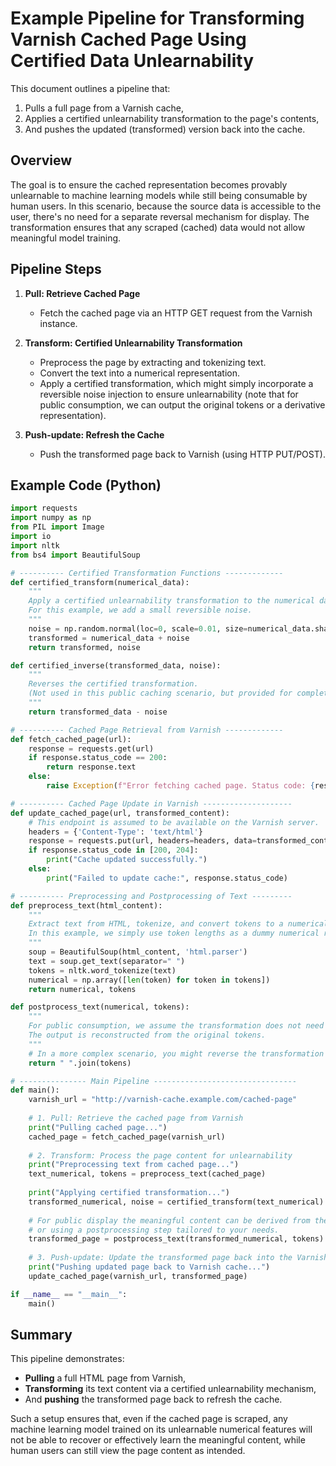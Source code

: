 # Example Pipeline for Transforming Varnish Cached Page Using Certified Data Unlearnability

This document outlines a pipeline that:
1. Pulls a full page from a Varnish cache,
2. Applies a certified unlearnability transformation to the page's contents,
3. And pushes the updated (transformed) version back into the cache.

## Overview

The goal is to ensure the cached representation becomes provably unlearnable to machine learning models while still being consumable by human users. In this scenario, because the source data is accessible to the user, there's no need for a separate reversal mechanism for display. The transformation ensures that any scraped (cached) data would not allow meaningful model training.

## Pipeline Steps

1. **Pull: Retrieve Cached Page**  
   - Fetch the cached page via an HTTP GET request from the Varnish instance.

2. **Transform: Certified Unlearnability Transformation**  
   - Preprocess the page by extracting and tokenizing text.
   - Convert the text into a numerical representation.
   - Apply a certified transformation, which might simply incorporate a reversible noise injection to ensure unlearnability (note that for public consumption, we can output the original tokens or a derivative representation).

3. **Push-update: Refresh the Cache**  
   - Push the transformed page back to Varnish (using HTTP PUT/POST).

## Example Code (Python)

```python
import requests
import numpy as np
from PIL import Image
import io
import nltk
from bs4 import BeautifulSoup

# ---------- Certified Transformation Functions -------------
def certified_transform(numerical_data):
    """
    Apply a certified unlearnability transformation to the numerical data.
    For this example, we add a small reversible noise.
    """
    noise = np.random.normal(loc=0, scale=0.01, size=numerical_data.shape)
    transformed = numerical_data + noise
    return transformed, noise

def certified_inverse(transformed_data, noise):
    """
    Reverses the certified transformation.
    (Not used in this public caching scenario, but provided for completeness.)
    """
    return transformed_data - noise

# ---------- Cached Page Retrieval from Varnish -------------
def fetch_cached_page(url):
    response = requests.get(url)
    if response.status_code == 200:
        return response.text
    else:
        raise Exception(f"Error fetching cached page. Status code: {response.status_code}")

# ---------- Cached Page Update in Varnish --------------------
def update_cached_page(url, transformed_content):
    # This endpoint is assumed to be available on the Varnish server.
    headers = {'Content-Type': 'text/html'}
    response = requests.put(url, headers=headers, data=transformed_content)
    if response.status_code in [200, 204]:
        print("Cache updated successfully.")
    else:
        print("Failed to update cache:", response.status_code)

# ---------- Preprocessing and Postprocessing of Text ---------
def preprocess_text(html_content):
    """
    Extract text from HTML, tokenize, and convert tokens to a numerical representation.
    In this example, we simply use token lengths as a dummy numerical representation.
    """
    soup = BeautifulSoup(html_content, 'html.parser')
    text = soup.get_text(separator=" ")
    tokens = nltk.word_tokenize(text)
    numerical = np.array([len(token) for token in tokens])
    return numerical, tokens

def postprocess_text(numerical, tokens):
    """
    For public consumption, we assume the transformation does not need to be reversed.
    The output is reconstructed from the original tokens.
    """
    # In a more complex scenario, you might reverse the transformation here.
    return " ".join(tokens)

# --------------- Main Pipeline --------------------------------
def main():
    varnish_url = "http://varnish-cache.example.com/cached-page"
    
    # 1. Pull: Retrieve the cached page from Varnish
    print("Pulling cached page...")
    cached_page = fetch_cached_page(varnish_url)
    
    # 2. Transform: Process the page content for unlearnability
    print("Preprocessing text from cached page...")
    text_numerical, tokens = preprocess_text(cached_page)
    
    print("Applying certified transformation...")
    transformed_numerical, noise = certified_transform(text_numerical)
    
    # For public display the meaningful content can be derived from the original tokens
    # or using a postprocessing step tailored to your needs.
    transformed_page = postprocess_text(transformed_numerical, tokens)
    
    # 3. Push-update: Update the transformed page back into the Varnish cache
    print("Pushing updated page back to Varnish cache...")
    update_cached_page(varnish_url, transformed_page)

if __name__ == "__main__":
    main()
```

## Summary

This pipeline demonstrates:

- **Pulling** a full HTML page from Varnish,
- **Transforming** its text content via a certified unlearnability mechanism,
- And **pushing** the transformed page back to refresh the cache.

Such a setup ensures that, even if the cached page is scraped, any machine learning model trained on its unlearnable numerical features will not be able to recover or effectively learn the meaningful content, while human users can still view the page content as intended.
